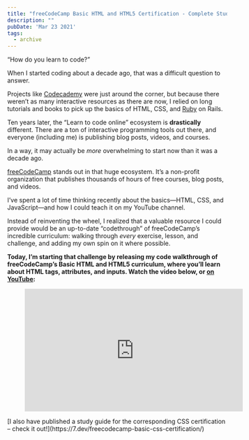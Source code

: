 ```yaml
---
title: "freeCodeCamp Basic HTML and HTML5 Certification - Complete Study Guide (1 Hour Video)"
description: ""
pubDate: 'Mar 23 2021'
tags:
  - archive
---
```



“How do you learn to code?”

When I started coding about a decade ago, that was a difficult question to answer.

Projects like [Codecademy](https://www.codecademy.com) were just around the corner, but because there weren’t as many interactive resources as there are now, I relied on long tutorials and books to pick up the basics of HTML, CSS, and [Ruby](https://7.dev/tag/ruby/) on Rails.

Ten years later, the “Learn to code online” ecosystem is **drastically** different. There are a ton of interactive programming tools out there, and everyone (including me) is publishing blog posts, videos, and courses.

In a way, it may actually be *more* overwhelming to start now than it was a decade ago.

[freeCodeCamp](https://www.freecodecamp.org/) stands out in that huge ecosystem. It’s a non-profit organization that publishes thousands of hours of free courses, blog posts, and videos.

I’ve spent a lot of time thinking recently about the basics—HTML, CSS, and JavaScript—and how I could teach it on my YouTube channel.

Instead of reinventing the wheel, I realized that a valuable resource I could provide would be an up-to-date “codethrough” of freeCodeCamp’s incredible curriculum: walking through *every* exercise, lesson, and challenge, and adding my own spin on it where possible.

**Today, I’m starting that challenge by releasing my code walkthrough of freeCodeCamp’s Basic HTML and HTML5 curriculum, where you’ll learn about HTML tags, attributes, and inputs. Watch the video below, or [on YouTube](https://www.youtube.com/watch?v=e2xupbFDaNI):**

<figure class="wp-block-embed is-type-video is-provider-youtube wp-block-embed-youtube wp-embed-aspect-16-9 wp-has-aspect-ratio"><div class="wp-block-embed__wrapper"><iframe allow="accelerometer; autoplay; clipboard-write; encrypted-media; gyroscope; picture-in-picture; web-share" allowfullscreen="" frameborder="0" height="281" loading="lazy" referrerpolicy="strict-origin-when-cross-origin" src="https://www.youtube.com/embed/e2xupbFDaNI?feature=oembed" title="Beginners Guide to HTML5: freeCodeCamp Certification Walkthrough" width="500"></iframe></div></figure>[I also have published a study guide for the corresponding CSS certification – check it out!](https://7.dev/freecodecamp-basic-css-certification/)
